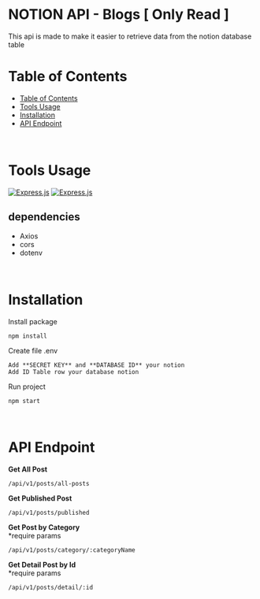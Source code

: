 <h1 align="left"> NOTION API - Blogs [ Only Read ] </h1>
This api is made to make it easier to retrieve data from the notion database table

<br />

# Table of Contents

- [Table of Contents](#table-of-contents)
- [Tools Usage](#tools-usage)
- [Installation](#installation)
- [API Endpoint](#api-endpoint)

<br />

# Tools Usage

[![Express.js](https://img.shields.io/badge/Express.js-000000?style=for-the-badge&logo=express&logoColor=white)](https://www.expressjs.com)
[![Express.js](https://img.shields.io/badge/Notion-000000?style=for-the-badge&logo=notion&logoColor=white)](https://www.notion.io)

## dependencies

- Axios
- cors
- dotenv

<br />

# Installation

Install package

```
npm install
```

Create file .env

```
Add **SECRET KEY** and **DATABASE ID** your notion
Add ID Table row your database notion
```

Run project

```
npm start
```

<br />

# API Endpoint

**Get All Post**

```
/api/v1/posts/all-posts
```

**Get Published Post**

```
/api/v1/posts/published
```

**Get Post by Category**<br/>
\*require params

```
/api/v1/posts/category/:categoryName
```

**Get Detail Post by Id**<br />
\*require params

```
/api/v1/posts/detail/:id
```

<br />

